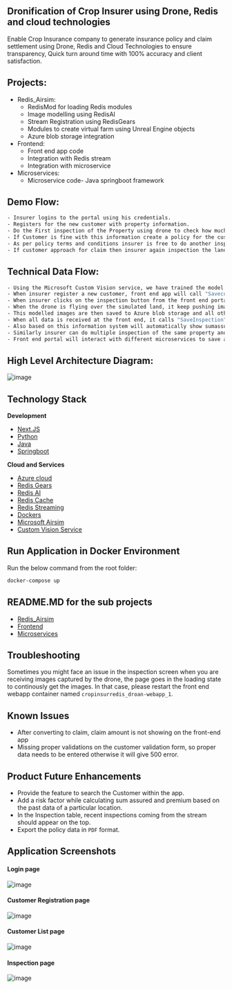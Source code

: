 ## Dronification of Crop Insurer using Drone, Redis and cloud technologies

Enable Crop Insurance company to generate insurance policy and claim settlement using Drone, Redis and Cloud Technologies to ensure transparency, Quick turn around time with 100% accuracy and client satisfaction.  

## Projects:
- Redis_Airsim:
  -  RedisMod for loading Redis modules
  -  Image modelling using RedisAI
  -  Stream Registration using RedisGears
  -  Modules to create virtual farm using Unreal Engine objects
  -  Azure blob storage integration
- Frontend:
  -  Front end app code
  -  Integration with Redis stream
  -  Integration with microservice
- Microservices:
  -  Microservice code- Java springboot framework
  
## Demo Flow:  

```sh
- Insurer logins to the portal using his credentials.  
- Registers for the new customer with property information.  
- Do the First inspection of the Property using drone to check how much land is cultivated and based on this information generate sum assured and premium.  
- If Customer is fine with this information create a policy for the customer.  
- As per policy terms and conditions insurer is free to do another inspection of the land during the polcy period to provide recommedation to the customer if any deviation found while providing the policy.  
- If customer approach for claim then insurer again inspection the land using drone and understand how much damage happended on the land and provide the claim amount accordingly.  
```

## Technical Data Flow:  

```sh
- Using the Microsoft Custom Vision service, we have trained the model which can identify Cultivalted, InFertileLand, High quality crop, Low quality crop and other lands. This trained model will provide a Tensor flow(*.TB) file which will then be used by RedisAI to help image modelling of images returned through drone.  
- When insurer register a new customer, front end app will call "Savecustomer" API to save the data in MySQL DB.  
- When insurer clicks on the inspection button from the front end portal, a signal with new Inspection ID will be pushed to Redis Stream named 'inspection' which will inform Drone to start the inspection of the land.  
- When the drone is flying over the simulated land, it keep pushing images to Redis stream named 'inspectiondata' and RedisGears container which is listening to that Redis Stream will process this images using trained transor flow model at RedisAI.
- This modelled images are then saved to Azure blob storage and all other information will be pushed to redis stream which will then be consumed by front end app where it is showing all data to insurer portal.    
- When all data is received at the front end, it calls "SaveInspection" API to save all data to the MSQL DB.  
- Also based on this information system will automatically show sumassured and single premimum (single premium value also added a risk factor based on past claimed data of all other customers in that area) to the portal where customer and insurer can agree and create a new policy.  
- Similarly insurer can do multiple inspection of the same property and if required after inspection, insurer can generate a claim for the given policy.      
- Front end portal will interact with different microservices to save and get the data on the portal.   
```

## High Level Architecture Diagram:  

![image](https://user-images.githubusercontent.com/83917397/118373643-9e188280-b5d5-11eb-8310-51c462572ed1.png)


## Technology Stack

**Development**  
 
- [Next.JS](https://nextjs.org/)
- [Python](https://www.python.org/)
- [Java](https://www.java.com/en/)
- [Springboot](https://spring.io/projects/spring-boot)
   
**Cloud and Services**  

- [Azure cloud](https://azure.microsoft.com/en-in/)
- [Redis Gears](https://redislabs.com/modules/redis-gears/)
- [Redis AI](https://redislabs.com/modules/redis-ai/)
- [Redis Cache](https://redis.io/)
- [Redis Streaming](https://redis.io/topics/streams-intro)
- [Dockers](https://www.docker.com/)
- [Microsoft Airsim](https://microsoft.github.io/AirSim/)
- [Custom Vision Service](https://azure.microsoft.com/en-us/services/cognitive-services/custom-vision-service/)

## Run Application in Docker Environment

Run the below command from the root folder:
```sh
docker-compose up
```
## README.MD for the sub projects

- [Redis_Airsim](https://github.com/piyushjaincloud2/CropInsurRedis/blob/main/Redis_Airsim/README.md)
- [Frontend](https://github.com/piyushjaincloud2/CropInsurRedis/blob/main/frontend/README.md)
-  [Microservices](https://github.com/piyushjaincloud2/CropInsurRedis/blob/main/microservices/README.md)

## Troubleshooting

Sometimes you might face an issue in the inspection screen when you are receiving images captured by the drone, the page goes in the loading state to continously get the images. In that case, please restart the front end webapp container named `cropinsurredis_droan-webapp_1`.

## Known Issues

- After converting to claim, claim amount is not showing on the front-end app
- Missing proper validations on the customer validation form, so proper data needs to be entered otherwise it will give 500 error.


## Product Future Enhancements

- Provide the feature to search the Customer within the app.
- Add a risk factor while calculating sum assured and premium based on the past data of a particular location.
- In the Inspection table, recent inspections coming from the stream should appear on the top.
- Export the policy data in `PDF` format.


## Application Screenshots
#### Login page
![image](https://piyushjaincloud2.github.io/CropInsurRedis/login.png)
#### Customer Registration page
![image](https://piyushjaincloud2.github.io/CropInsurRedis/customer-register.png)
#### Customer List page
![image](https://piyushjaincloud2.github.io/CropInsurRedis/customer-list.png)
#### Inspection page
![image](https://piyushjaincloud2.github.io/CropInsurRedis/inspection-data.png)